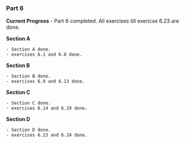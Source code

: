 ### Part 6

**Current Progress** - Part 6 completed. All exercises till exericse 6.23 are done.

**Section A**

    - Section A done.
    - exercises 6.1 and 6.8 done.

**Section B**

    - Section B done.
    - exercises 6.9 and 6.13 done.

**Section C**

    - Section C done.
    - exercises 6.14 and 6.19 done.

**Section D**

    - Section D done.
    - exercises 6.23 and 6.24 done.
